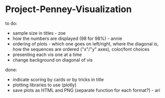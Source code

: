 # Project-Penney-Visualization

to do:
* sample size in titles - zoe
* how the numbers are displayed (98 for 98%) - annie
* ordering of plots - which one goes on left/right, where the diagonal is, how the sequences are ordered ("x"/"y" axes), color/font choices
* presenting each vis one at a time
* change background on diagonal of vis
  
done:
* indicate scoring by cards or by tricks in title
* plotting libraries to use (plotly)
* save plots as HTML and PNG (separate function for each format?) - ari
